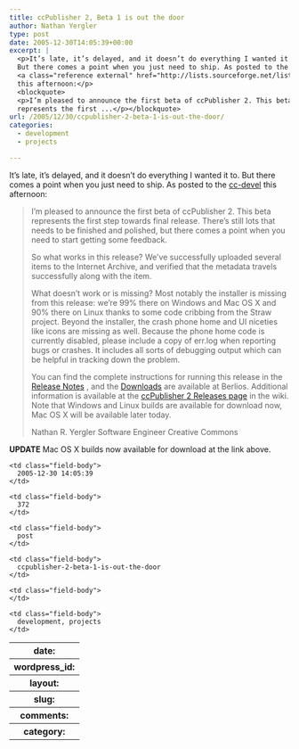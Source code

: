 ```yaml
---
title: ccPublisher 2, Beta 1 is out the door
author: Nathan Yergler
type: post
date: 2005-12-30T14:05:39+00:00
excerpt: |
  <p>It’s late, it’s delayed, and it doesn’t do everything I wanted it to.
  But there comes a point when you just need to ship. As posted to the
  <a class="reference external" href="http://lists.sourceforge.net/lists/listinfo/cctools-developer">cc-devel</a>
  this afternoon:</p>
  <blockquote>
  <p>I’m pleased to announce the first beta of ccPublisher 2. This beta
  represents the first ...</p></blockquote>
url: /2005/12/30/ccpublisher-2-beta-1-is-out-the-door/
categories:
  - development
  - projects

---
```

It’s late, it’s delayed, and it doesn’t do everything I wanted it to. But there comes a point when you just need to ship. As posted to the [cc-devel][1]  this afternoon:

> I’m pleased to announce the first beta of ccPublisher 2. This beta represents the first step towards final release. There’s still lots that needs to be finished and polished, but there comes a point when you need to start getting some feedback.
>
> So what works in this release? We’ve successfully uploaded several items to the Internet Archive, and verified that the metadata travels successfully along with the item.
>
> What doesn’t work or is missing? Most notably the installer is missing from this release: we’re 99% there on Windows and Mac <span class="caps">OS</span> X and 90% there on Linux thanks to some code cribbing from the Straw project. Beyond the installer, the crash phone home and <span class="caps">UI</span> niceties like icons are missing as well. Because the phone home code is currently disabled, please include a copy of err.log when reporting bugs or crashes. It includes all sorts of debugging output which can be helpful in tracking down the problem.
>
> You can find the complete instructions for running this release in the [Release Notes][2] , and the [Downloads][3]  are available at Berlios. Additional information is available at the [ccPublisher 2 Releases page][4]  in the wiki. Note that Windows and Linux builds are available for download now, Mac <span class="caps">OS</span> X will be available later today.
>
> Nathan R. Yergler Software Engineer Creative Commons

**<span class="caps">UPDATE</span>** Mac <span class="caps">OS</span> X builds now available for download at the link above.

<table class="docutils field-list" frame="void" rules="none">
  <col class="field-name" /> <col class="field-body" /> <tr class="field">
    <th class="field-name">
      date:
    </th>

    <td class="field-body">
      2005-12-30 14:05:39
    </td>
  </tr>

  <tr class="field">
    <th class="field-name">
      wordpress_id:
    </th>

    <td class="field-body">
      372
    </td>
  </tr>

  <tr class="field">
    <th class="field-name">
      layout:
    </th>

    <td class="field-body">
      post
    </td>
  </tr>

  <tr class="field">
    <th class="field-name">
      slug:
    </th>

    <td class="field-body">
      ccpublisher-2-beta-1-is-out-the-door
    </td>
  </tr>

  <tr class="field">
    <th class="field-name">
      comments:
    </th>

    <td class="field-body">
    </td>
  </tr>

  <tr class="field">
    <th class="field-name">
      category:
    </th>

    <td class="field-body">
      development, projects
    </td>
  </tr>
</table>

 [1]: http://lists.sourceforge.net/lists/listinfo/cctools-developer
 [2]: http://developer.berlios.de/project/shownotes.php?release_id=8504
 [3]: http://developer.berlios.de/project/showfiles.php?group_id=5272
 [4]: http://wiki.creativecommons.org/wiki/CcPublisher_2_Releases
